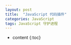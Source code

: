```yaml
---
layout: post
title:  "JavaScript 代码插件"
categories: JavaScript
tags: JavaScript 守护进程
---
```


* content
{:toc}